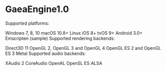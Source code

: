 # GaeaEngine1.0


Supported platforms:

Windows 7, 8, 10
macOS 10.8+
Linux
iOS 8+
tvOS 9+
Android 3.0+
Emscripten (sample)
Supported rendering backends:


Direct3D 11
OpenGL 2, OpenGL 3 and OpenGL 4
OpenGL ES 2 and OpenGL ES 3
Metal
Supported audio backends:

XAudio 2
CoreAudio
OpenAL
OpenSL ES
ALSA

